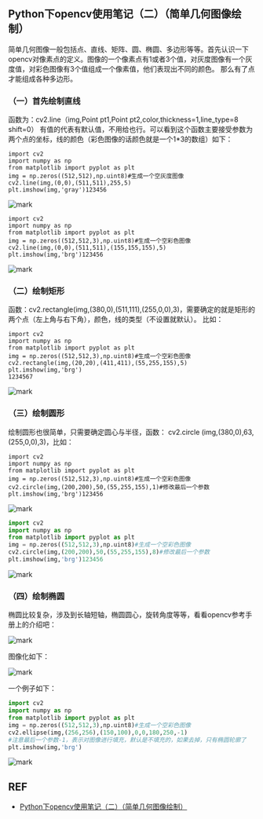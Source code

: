 ## Python下opencv使用笔记（二）（简单几何图像绘制）


简单几何图像一般包括点、直线、矩阵、圆、椭圆、多边形等等。首先认识一下opencv对像素点的定义。图像的一个像素点有1或者3个值，对灰度图像有一个灰度值，对彩色图像有3个值组成一个像素值，他们表现出不同的颜色。
那么有了点才能组成各种多边形。

### （一）首先绘制直线

函数为：cv2.line（img,Point pt1,Point pt2,color,thickness=1,line_type=8 shift=0）
有值的代表有默认值，不用给也行。可以看到这个函数主要接受参数为两个点的坐标，线的颜色（彩色图像的话颜色就是一个1*3的数组）如下：

```
import cv2
import numpy as np
from matplotlib import pyplot as plt
img = np.zeros((512,512),np.uint8)#生成一个空灰度图像
cv2.line(img,(0,0),(511,511),255,5)
plt.imshow(img,'gray')123456
```

![mark](http://pacdb2bfr.bkt.clouddn.com/blog/image/180812/d4iBhlJ7c0.png?imageslim)

```
import cv2
import numpy as np
from matplotlib import pyplot as plt
img = np.zeros((512,512,3),np.uint8)#生成一个空彩色图像
cv2.line(img,(0,0),(511,511),(155,155,155),5)
plt.imshow(img,'brg')123456
```

![mark](http://pacdb2bfr.bkt.clouddn.com/blog/image/180812/Id5CLDJcK4.png?imageslim)

### （二）绘制矩形

函数：cv2.rectangle(img,(380,0),(511,111),(255,0,0),3)，需要确定的就是矩形的两个点（左上角与右下角），颜色，线的类型（不设置就默认）。
比如：

```
import cv2
import numpy as np
from matplotlib import pyplot as plt
img = np.zeros((512,512,3),np.uint8)#生成一个空彩色图像
cv2.rectangle(img,(20,20),(411,411),(55,255,155),5)
plt.imshow(img,'brg')
1234567
```

![mark](http://pacdb2bfr.bkt.clouddn.com/blog/image/180812/J57c4K2gC7.png?imageslim)

### （三）绘制圆形

绘制圆形也很简单，只需要确定圆心与半径，函数：
cv2.circle (img,(380,0),63,(255,0,0),3)，比如：

```
import cv2
import numpy as np
from matplotlib import pyplot as plt
img = np.zeros((512,512,3),np.uint8)#生成一个空彩色图像
cv2.circle(img,(200,200),50,(55,255,155),1)#修改最后一个参数
plt.imshow(img,'brg')123456
```

![mark](http://pacdb2bfr.bkt.clouddn.com/blog/image/180812/0G2gakAdc0.png?imageslim)

```python
import cv2
import numpy as np
from matplotlib import pyplot as plt
img = np.zeros((512,512,3),np.uint8)#生成一个空彩色图像
cv2.circle(img,(200,200),50,(55,255,155),8)#修改最后一个参数
plt.imshow(img,'brg')123456
```

![mark](http://pacdb2bfr.bkt.clouddn.com/blog/image/180812/f3040GJGCC.png?imageslim)

### （四）绘制椭圆

椭圆比较复杂，涉及到长轴短轴，椭圆圆心，旋转角度等等，看看opencv参考手册上的介绍吧：

![mark](http://pacdb2bfr.bkt.clouddn.com/blog/image/180812/ke6ek6aF8m.png?imageslim)

图像化如下：

![mark](http://pacdb2bfr.bkt.clouddn.com/blog/image/180812/aF55GG7fI0.png?imageslim)

一个例子如下：

```python
import cv2
import numpy as np
from matplotlib import pyplot as plt
img = np.zeros((512,512,3),np.uint8)#生成一个空彩色图像
cv2.ellipse(img,(256,256),(150,100),0,0,180,250,-1)
#注意最后一个参数-1，表示对图像进行填充，默认是不填充的，如果去掉，只有椭圆轮廓了
plt.imshow(img,'brg')
```

![mark](http://pacdb2bfr.bkt.clouddn.com/blog/image/180812/mBI9iA06Hc.png?imageslim)


## REF

- [Python下opencv使用笔记（二）（简单几何图像绘制）](https://blog.csdn.net/on2way/article/details/46793911)
